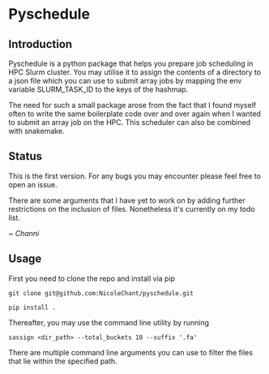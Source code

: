 # Pyschedule

## Introduction 

Pyschedule is a python package that helps you prepare job scheduling in HPC Slurm cluster. 
You may utilise it to assign the contents of a directory to a json file which you can use 
to submit array jobs by mapping the env variable SLURM_TASK_ID to the keys of the hashmap.

The need for such a small package arose from the fact that I found myself often to write 
the same boilerplate code over and over again when I wanted to submit an array job on the HPC.
This scheduler can also be combined with snakemake.


## Status

This is the first version. For any bugs you may encounter please feel free to open an issue.

There are some arguments that I have yet to work on by adding further restrictions on the inclusion of files. 
Nonetheless it's currently on my todo list.

*~ Channi*

## Usage

First you need to clone the repo and install via pip

```
git clone git@github.com:NicoleChant/pyschedule.git
```


```
pip install .
```

Thereafter, you may use the command line utility by running

```
sassign <dir_path> --total_buckets 10 --suffix '.fa'
```

There are multiple command line arguments you can use to filter the files that lie within the specified path.

